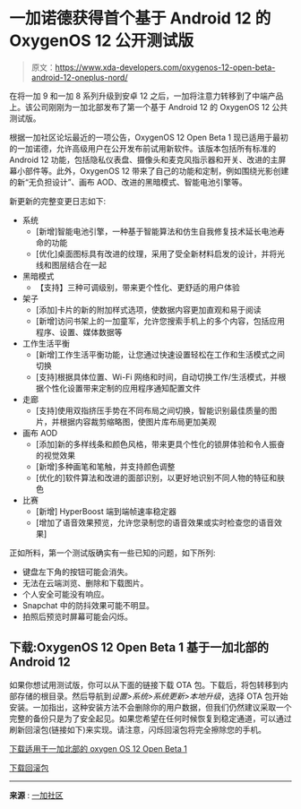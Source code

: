 # 一加诺德获得首个基于 Android 12 的 OxygenOS 12 公开测试版

> 原文：<https://www.xda-developers.com/oxygenos-12-open-beta-android-12-oneplus-nord/>

在将一加 9 和一加 8 系列升级到安卓 12 之后，一加将注意力转移到了中端产品上。该公司刚刚为一加北部发布了第一个基于 Android 12 的 OxygenOS 12 公共测试版。

根据一加社区论坛最近的一项公告，OxygenOS 12 Open Beta 1 现已适用于最初的一加诺德，允许高级用户在公开发布前试用新软件。该版本包括所有标准的 Android 12 功能，包括隐私仪表盘、摄像头和麦克风指示器和开关、改进的主屏幕小部件等。此外，OxygenOS 12 带来了自己的功能和定制，例如围绕光影创建的新“无负担设计”、画布 AOD、改进的黑暗模式、智能电池引擎等。

新更新的完整变更日志如下:

*   系统
    *   [新增]智能电池引擎，一种基于智能算法和仿生自我修复技术延长电池寿命的功能
    *   [优化]桌面图标具有改进的纹理，采用了受全新材料启发的设计，并将光线和图层结合在一起
*   黑暗模式
    *   【支持】三种可调级别，带来更个性化、更舒适的用户体验
*   架子
    *   [添加]卡片的新的附加样式选项，使数据内容更加直观和易于阅读
    *   [新增]访问书架上的一加童军，允许您搜索手机上的多个内容，包括应用程序、设置、媒体数据等
*   工作生活平衡
    *   [新增]工作生活平衡功能，让您通过快速设置轻松在工作和生活模式之间切换
    *   [支持]根据具体位置、Wi-Fi 网络和时间，自动切换工作/生活模式，并根据个性化设置带来定制的应用程序通知配置文件
*   走廊
    *   [支持]使用双指挤压手势在不同布局之间切换，智能识别最佳质量的图片，并根据内容裁剪缩略图，使图片库布局更加美观
*   画布 AOD
    *   [添加]新的多样线条和颜色风格，带来更具个性化的锁屏体验和令人振奋的视觉效果
    *   [新增]多种画笔和笔触，并支持颜色调整
    *   [优化的]软件算法和改进的面部识别，以更好地识别不同人物的特征和肤色
*   比赛
    *   [新增] HyperBoost 端到端帧速率稳定器
    *   [增加了语音效果预览，允许您录制您的语音效果或实时检查您的语音效果]

正如所料，第一个测试版确实有一些已知的问题，如下所列:

*   键盘左下角的按钮可能会消失。
*   无法在云端浏览、删除和下载图片。
*   个人安全可能没有响应。
*   Snapchat 中的防抖效果可能不明显。
*   拍照后预览时屏幕可能会闪烁。

## 下载:OxygenOS 12 Open Beta 1 基于一加北部的 Android 12

如果你想试用测试版，你可以从下面的链接下载 OTA 包。下载后，将包转移到内部存储的根目录。然后导航到*设置>系统>系统更新>本地升级*，选择 OTA 包开始安装。一加指出，这种安装方法不会删除你的用户数据，但我们仍然建议采取一个完整的备份只是为了安全起见。如果您希望在任何时候恢复到稳定通道，可以通过刷新回滚包(链接如下)来实现。请注意，闪烁回滚包将完全擦除您的手机。

[下载适用于一加北部的 oxygen OS 12 Open Beta 1](https://oxygenos.oneplus.net/AC2001_11_F_OTA_2090_all_ad468c_00011011.zip)

[下载回滚包](https://oxygenos.oneplus.net/NordOxygen_14.I.25_OTA_0250_all_2201171943_downgrade_347e133266814951.zip)

* * *

**来源** : [一加社区](https://forums.oneplus.com/threads/oxygenos-12-open-beta-1-for-the-oneplus-nord.1565385/)